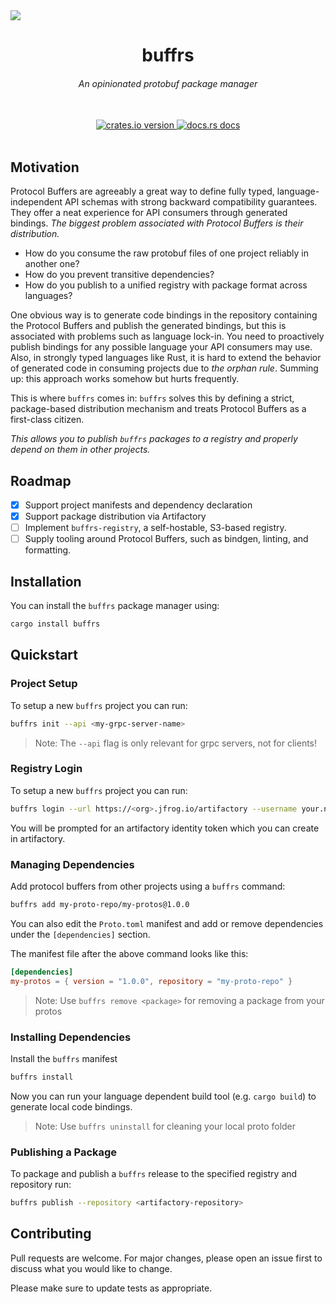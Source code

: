 <img src="https://github.com/helsing-ai/buffrs/assets/37018485/76c51445-b5a6-4f4e-a39c-7de7e31a0613" onerror="this.style.display='none'" />

<h1 align="center">buffrs</h1>
<div align="center">
  <h6>An opinionated protobuf package manager</h6>
</div>
<br />
<div align="center">
  <a href="https://crates.io/crates/buffrs">
    <img
      src="https://img.shields.io/crates/v/buffrs.svg?style=flat-square"
      alt="crates.io version"
    />
  </a>
  <a href="https://docs.rs/buffrs">
    <img
      src="https://img.shields.io/badge/docs-latest-blue.svg?style=flat-square"
      alt="docs.rs docs"
    />
  </a>
</div>
<br />

## Motivation

Protocol Buffers are agreeably a great way to define fully typed,
language-independent API schemas with strong backward compatibility guarantees.
They offer a neat experience for API consumers through generated bindings. *The
biggest problem associated with Protocol Buffers is their distribution.*

- How do you consume the raw protobuf files of one project reliably in another
  one?
- How do you prevent transitive dependencies?
- How do you publish to a unified registry with package format across
  languages?

One obvious way is to generate code bindings in the repository containing the
Protocol Buffers and publish the generated bindings, but this is associated
with problems such as language lock-in. You need to proactively publish
bindings for any possible language your API consumers may use. Also, in
strongly typed languages like Rust, it is hard to extend the behavior of
generated code in consuming projects due to _the orphan rule_. Summing up: this
approach works somehow but hurts frequently.

This is where `buffrs` comes in: `buffrs` solves this by defining a strict,
package-based distribution mechanism and treats Protocol Buffers as a
first-class citizen.

*This allows you to publish `buffrs` packages to a registry and properly depend
on them in other projects.*

## Roadmap

- [x] Support project manifests and dependency declaration
- [x] Support package distribution via Artifactory
- [ ] Implement `buffrs-registry`, a self-hostable, S3-based registry.
- [ ] Supply tooling around Protocol Buffers, such as bindgen, linting, and
  formatting.

## Installation

You can install the `buffrs` package manager using:

```bash
cargo install buffrs
```

## Quickstart

### Project Setup

To setup a new `buffrs` project you can run:

```bash
buffrs init --api <my-grpc-server-name>
```

> Note: The `--api` flag is only relevant for grpc servers, not for clients!

### Registry Login

To setup a new `buffrs` project you can run:

```bash
buffrs login --url https://<org>.jfrog.io/artifactory --username your.name@your.org
```

You will be prompted for an artifactory identity token which you can create in
artifactory.

### Managing Dependencies

Add protocol buffers from other projects using a `buffrs` command:

```bash
buffrs add my-proto-repo/my-protos@1.0.0
```

You can also edit the `Proto.toml` manifest and add or remove dependencies
under the `[dependencies]` section.

The manifest file after the above command looks like this:

```toml
[dependencies]
my-protos = { version = "1.0.0", repository = "my-proto-repo" }
```

> Note: Use `buffrs remove <package>` for removing a package from your protos

### Installing Dependencies

Install the `buffrs` manifest

```bash
buffrs install
```

Now you can run your language dependent build tool (e.g. `cargo build`) to
generate local code bindings.

> Note: Use `buffrs uninstall` for cleaning your local proto folder

### Publishing a Package

To package and publish a `buffrs` release to the specified registry and
repository run:

```bash
buffrs publish --repository <artifactory-repository>
```

## Contributing

Pull requests are welcome. For major changes, please open an issue first
to discuss what you would like to change.

Please make sure to update tests as appropriate.
